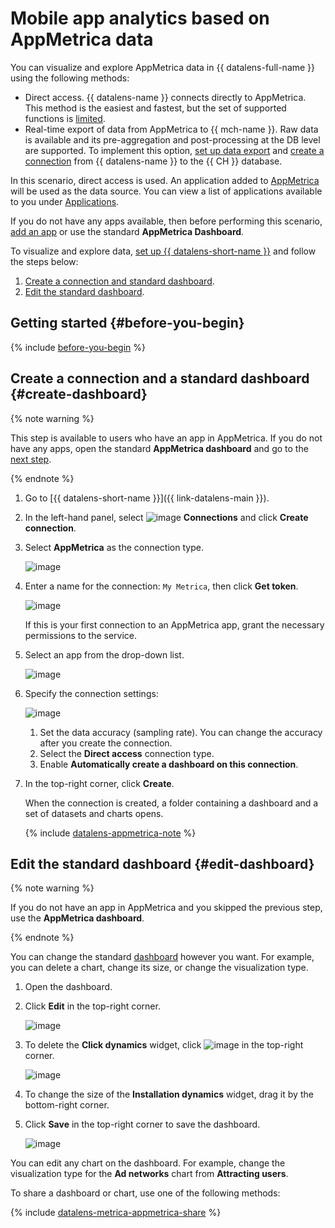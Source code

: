 # Mobile app analytics based on AppMetrica data

You can visualize and explore AppMetrica data in {{ datalens-full-name }} using the following methods:

* Direct access.
   {{ datalens-name }} connects directly to AppMetrica. This method is the easiest and fastest, but the set of supported functions is [limited](../../datalens/function-ref/availability.md).
* Real-time export of data from AppMetrica to {{ mch-name }}.
   Raw data is available and its pre-aggregation and post-processing at the DB level are supported. To implement this option, [set up data export](https://appmetrica.yandex.ru/docs/common/cloud/about.html?lang=en) and [create a connection](../../datalens/operations/connection/create-clickhouse.md) from {{ datalens-name }} to the {{ CH }} database.

In this scenario, direct access is used. An application added to [AppMetrica](https://appmetrica.yandex.com) will be used as the data source. You can view a list of applications available to you under [Applications](https://appmetrica.yandex.com/application/list).

If you do not have any apps available, then before performing this scenario, [add an app](https://appmetrica.yandex.ru/docs/quick-start/concepts/quick-start.html) or use the standard **AppMetrica Dashboard**.

To visualize and explore data, [set up {{ datalens-short-name }}](#before-you-begin) and follow the steps below:

1. [Create a connection and standard dashboard](#create-dashboard).
1. [Edit the standard dashboard](#edit-dashboard).


## Getting started {#before-you-begin}

{% include [before-you-begin](../includes/before-you-begin-datalens.md) %}


## Create a connection and a standard dashboard {#create-dashboard}

{% note warning %}

This step is available to users who have an app in AppMetrica. If you do not have any apps, open the standard **AppMetrica dashboard** and go to the [next step](#edit-dashboard).

{% endnote %}

1. Go to [{{ datalens-short-name }}]({{ link-datalens-main }}).
1. In the left-hand panel, select ![image](../../_assets/console-icons/thunderbolt.svg) **Connections** and click **Create connection**.
1. Select **AppMetrica** as the connection type.

   ![image](../../_assets/datalens/solution-06/03-choose-appmetrica.png)

1. Enter a name for the connection: `My Metrica`, then click **Get token**.

   ![image](../../_assets/datalens/solution-06/get-token.png)

   If this is your first connection to an AppMetrica app, grant the necessary permissions to the service.

1. Select an app from the drop-down list.

   ![image](../../_assets/datalens/solution-06/select-an-app.png)

1. Specify the connection settings:

   ![image](../../_assets/datalens/solution-06/specify-fields.png)

   1. Set the data accuracy (sampling rate). You can change the accuracy after you create the connection.
   1. Select the **Direct access** connection type.
   1. Enable **Automatically create a dashboard on this connection**.

1. In the top-right corner, click **Create**.

   When the connection is created, a folder containing a dashboard and a set of datasets and charts opens.

   {% include [datalens-appmetrica-note](../../_includes/datalens/datalens-appmetrica-note.md) %}

## Edit the standard dashboard {#edit-dashboard}

{% note warning %}

If you do not have an app in AppMetrica and you skipped the previous step, use the **AppMetrica dashboard**.

{% endnote %}

You can change the standard [dashboard](../../datalens/concepts/dashboard.md) however you want. For example, you can delete a chart, change its size, or change the visualization type.

1. Open the dashboard.

1. Click **Edit** in the top-right corner.

   ![image](../../_assets/datalens/solution-06/05-edit-dashboard.png)

1. To delete the **Click dynamics** widget, click ![image](../../_assets/console-icons/xmark.svg) in the top-right corner.

   ![image](../../_assets/datalens/solution-06/06-specify-widgets.png)

1. To change the size of the **Installation dynamics** widget, drag it by the bottom-right corner.

1. Click **Save** in the top-right corner to save the dashboard.

   ![image](../../_assets/datalens/solution-06/07-save-dashboard.png)

You can edit any chart on the dashboard. For example, change the visualization type for the **Ad networks** chart from **Attracting users**.

To share a dashboard or chart, use one of the following methods:

{% include [datalens-metrica-appmetrica-share](../../_includes/datalens/datalens-metrica-appmetrica-share.md) %}
